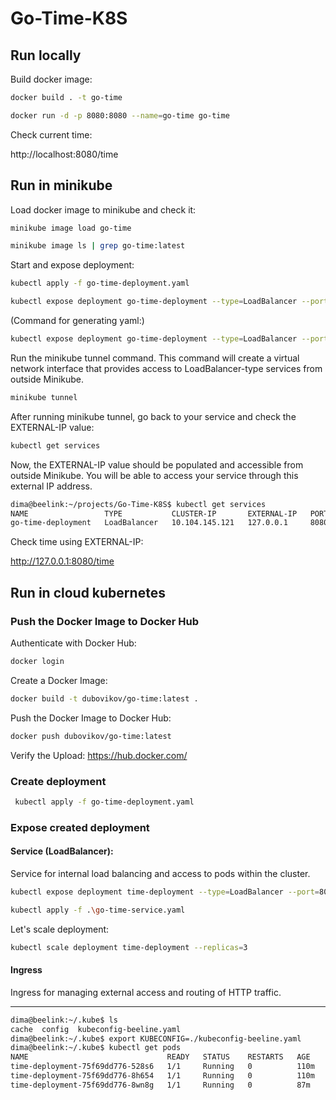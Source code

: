 # Go-Time-K8S

## Run locally

Build docker image:

```bash
docker build . -t go-time

docker run -d -p 8080:8080 --name=go-time go-time
```
Check current time:

http://localhost:8080/time

## Run in minikube

Load docker image to minikube and check it:
```bash
minikube image load go-time

minikube image ls | grep go-time:latest
```

Start and expose deployment:
```bash
kubectl apply -f go-time-deployment.yaml

kubectl expose deployment go-time-deployment --type=LoadBalancer --port=8080
```

(Command for generating yaml:)
```bash
kubectl expose deployment go-time-deployment --type=LoadBalancer --port=8080 --dry-run=client -o yaml > go-time-service.yaml
```


Run the minikube tunnel command. This command will create a virtual network interface that provides access to LoadBalancer-type services from outside Minikube.
```bash
minikube tunnel
```

After running minikube tunnel, go back to your service and check the EXTERNAL-IP value:
```bash
kubectl get services
```
Now, the EXTERNAL-IP value should be populated and accessible from outside Minikube. You will be able to access your service through this external IP address.

```bash
dima@beelink:~/projects/Go-Time-K8S$ kubectl get services
NAME                 TYPE           CLUSTER-IP       EXTERNAL-IP   PORT(S)          AGE
go-time-deployment   LoadBalancer   10.104.145.121   127.0.0.1     8080:30889/TCP   2m29s
```
Check time using EXTERNAL-IP:

http://127.0.0.1:8080/time

## Run in cloud kubernetes

### Push the Docker Image to Docker Hub

Authenticate with Docker Hub:
```bash
docker login
```

Create a Docker Image:
```bash
docker build -t dubovikov/go-time:latest .
```

Push the Docker Image to Docker Hub:
```bash
docker push dubovikov/go-time:latest
```

Verify the Upload:
https://hub.docker.com/

### Create deployment

```bash
 kubectl apply -f go-time-deployment.yaml
```

### Expose created deployment

#### Service (LoadBalancer):

Service for internal load balancing and access to pods within the cluster.

```bash
kubectl expose deployment time-deployment --type=LoadBalancer --port=8080 --dry-run=client -o yaml > go-time-service.yaml

kubectl apply -f .\go-time-service.yaml
```

Let's scale deployment:
```bash
kubectl scale deployment time-deployment --replicas=3
```

#### Ingress

Ingress for managing external access and routing of HTTP traffic.



------------
```bash
dima@beelink:~/.kube$ ls
cache  config  kubeconfig-beeline.yaml
dima@beelink:~/.kube$ export KUBECONFIG=./kubeconfig-beeline.yaml
dima@beelink:~/.kube$ kubectl get pods
NAME                               READY   STATUS    RESTARTS   AGE
time-deployment-75f69dd776-528s6   1/1     Running   0          110m
time-deployment-75f69dd776-8h654   1/1     Running   0          110m
time-deployment-75f69dd776-8wn8g   1/1     Running   0          87m

```